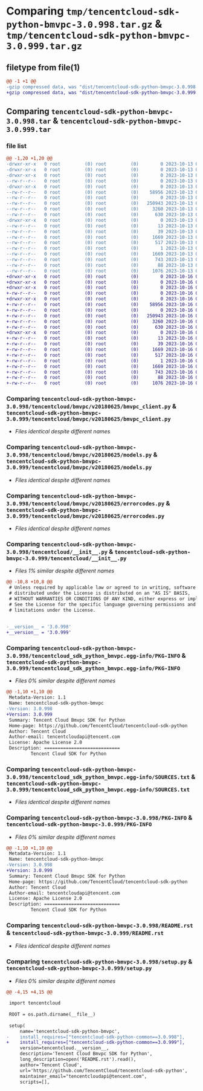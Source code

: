# Comparing `tmp/tencentcloud-sdk-python-bmvpc-3.0.998.tar.gz` & `tmp/tencentcloud-sdk-python-bmvpc-3.0.999.tar.gz`

## filetype from file(1)

```diff
@@ -1 +1 @@
-gzip compressed data, was "dist/tencentcloud-sdk-python-bmvpc-3.0.998.tar", last modified: Fri Oct 13 00:21:48 2023, max compression
+gzip compressed data, was "dist/tencentcloud-sdk-python-bmvpc-3.0.999.tar", last modified: Mon Oct 16 00:21:05 2023, max compression
```

## Comparing `tencentcloud-sdk-python-bmvpc-3.0.998.tar` & `tencentcloud-sdk-python-bmvpc-3.0.999.tar`

### file list

```diff
@@ -1,20 +1,20 @@
-drwxr-xr-x   0 root         (0) root         (0)        0 2023-10-13 00:21:48.000000 tencentcloud-sdk-python-bmvpc-3.0.998/
-drwxr-xr-x   0 root         (0) root         (0)        0 2023-10-13 00:21:48.000000 tencentcloud-sdk-python-bmvpc-3.0.998/tencentcloud/
-drwxr-xr-x   0 root         (0) root         (0)        0 2023-10-13 00:21:48.000000 tencentcloud-sdk-python-bmvpc-3.0.998/tencentcloud/bmvpc/
--rw-r--r--   0 root         (0) root         (0)        0 2023-10-13 00:21:48.000000 tencentcloud-sdk-python-bmvpc-3.0.998/tencentcloud/bmvpc/__init__.py
-drwxr-xr-x   0 root         (0) root         (0)        0 2023-10-13 00:21:48.000000 tencentcloud-sdk-python-bmvpc-3.0.998/tencentcloud/bmvpc/v20180625/
--rw-r--r--   0 root         (0) root         (0)    58956 2023-10-13 00:21:48.000000 tencentcloud-sdk-python-bmvpc-3.0.998/tencentcloud/bmvpc/v20180625/bmvpc_client.py
--rw-r--r--   0 root         (0) root         (0)        0 2023-10-13 00:21:48.000000 tencentcloud-sdk-python-bmvpc-3.0.998/tencentcloud/bmvpc/v20180625/__init__.py
--rw-r--r--   0 root         (0) root         (0)   250943 2023-10-13 00:21:48.000000 tencentcloud-sdk-python-bmvpc-3.0.998/tencentcloud/bmvpc/v20180625/models.py
--rw-r--r--   0 root         (0) root         (0)     3260 2023-10-13 00:21:48.000000 tencentcloud-sdk-python-bmvpc-3.0.998/tencentcloud/bmvpc/v20180625/errorcodes.py
--rw-r--r--   0 root         (0) root         (0)      630 2023-10-13 00:21:48.000000 tencentcloud-sdk-python-bmvpc-3.0.998/tencentcloud/__init__.py
-drwxr-xr-x   0 root         (0) root         (0)        0 2023-10-13 00:21:48.000000 tencentcloud-sdk-python-bmvpc-3.0.998/tencentcloud_sdk_python_bmvpc.egg-info/
--rw-r--r--   0 root         (0) root         (0)       13 2023-10-13 00:21:48.000000 tencentcloud-sdk-python-bmvpc-3.0.998/tencentcloud_sdk_python_bmvpc.egg-info/top_level.txt
--rw-r--r--   0 root         (0) root         (0)       39 2023-10-13 00:21:48.000000 tencentcloud-sdk-python-bmvpc-3.0.998/tencentcloud_sdk_python_bmvpc.egg-info/requires.txt
--rw-r--r--   0 root         (0) root         (0)     1669 2023-10-13 00:21:48.000000 tencentcloud-sdk-python-bmvpc-3.0.998/tencentcloud_sdk_python_bmvpc.egg-info/PKG-INFO
--rw-r--r--   0 root         (0) root         (0)      517 2023-10-13 00:21:48.000000 tencentcloud-sdk-python-bmvpc-3.0.998/tencentcloud_sdk_python_bmvpc.egg-info/SOURCES.txt
--rw-r--r--   0 root         (0) root         (0)        1 2023-10-13 00:21:48.000000 tencentcloud-sdk-python-bmvpc-3.0.998/tencentcloud_sdk_python_bmvpc.egg-info/dependency_links.txt
--rw-r--r--   0 root         (0) root         (0)     1669 2023-10-13 00:21:48.000000 tencentcloud-sdk-python-bmvpc-3.0.998/PKG-INFO
--rw-r--r--   0 root         (0) root         (0)      743 2023-10-13 00:21:48.000000 tencentcloud-sdk-python-bmvpc-3.0.998/README.rst
--rw-r--r--   0 root         (0) root         (0)       88 2023-10-13 00:21:48.000000 tencentcloud-sdk-python-bmvpc-3.0.998/setup.cfg
--rw-r--r--   0 root         (0) root         (0)     1076 2023-10-13 00:21:48.000000 tencentcloud-sdk-python-bmvpc-3.0.998/setup.py
+drwxr-xr-x   0 root         (0) root         (0)        0 2023-10-16 00:21:05.000000 tencentcloud-sdk-python-bmvpc-3.0.999/
+drwxr-xr-x   0 root         (0) root         (0)        0 2023-10-16 00:21:05.000000 tencentcloud-sdk-python-bmvpc-3.0.999/tencentcloud/
+drwxr-xr-x   0 root         (0) root         (0)        0 2023-10-16 00:21:05.000000 tencentcloud-sdk-python-bmvpc-3.0.999/tencentcloud/bmvpc/
+-rw-r--r--   0 root         (0) root         (0)        0 2023-10-16 00:21:05.000000 tencentcloud-sdk-python-bmvpc-3.0.999/tencentcloud/bmvpc/__init__.py
+drwxr-xr-x   0 root         (0) root         (0)        0 2023-10-16 00:21:05.000000 tencentcloud-sdk-python-bmvpc-3.0.999/tencentcloud/bmvpc/v20180625/
+-rw-r--r--   0 root         (0) root         (0)    58956 2023-10-16 00:21:05.000000 tencentcloud-sdk-python-bmvpc-3.0.999/tencentcloud/bmvpc/v20180625/bmvpc_client.py
+-rw-r--r--   0 root         (0) root         (0)        0 2023-10-16 00:21:05.000000 tencentcloud-sdk-python-bmvpc-3.0.999/tencentcloud/bmvpc/v20180625/__init__.py
+-rw-r--r--   0 root         (0) root         (0)   250943 2023-10-16 00:21:05.000000 tencentcloud-sdk-python-bmvpc-3.0.999/tencentcloud/bmvpc/v20180625/models.py
+-rw-r--r--   0 root         (0) root         (0)     3260 2023-10-16 00:21:05.000000 tencentcloud-sdk-python-bmvpc-3.0.999/tencentcloud/bmvpc/v20180625/errorcodes.py
+-rw-r--r--   0 root         (0) root         (0)      630 2023-10-16 00:21:05.000000 tencentcloud-sdk-python-bmvpc-3.0.999/tencentcloud/__init__.py
+drwxr-xr-x   0 root         (0) root         (0)        0 2023-10-16 00:21:05.000000 tencentcloud-sdk-python-bmvpc-3.0.999/tencentcloud_sdk_python_bmvpc.egg-info/
+-rw-r--r--   0 root         (0) root         (0)       13 2023-10-16 00:21:05.000000 tencentcloud-sdk-python-bmvpc-3.0.999/tencentcloud_sdk_python_bmvpc.egg-info/top_level.txt
+-rw-r--r--   0 root         (0) root         (0)       39 2023-10-16 00:21:05.000000 tencentcloud-sdk-python-bmvpc-3.0.999/tencentcloud_sdk_python_bmvpc.egg-info/requires.txt
+-rw-r--r--   0 root         (0) root         (0)     1669 2023-10-16 00:21:05.000000 tencentcloud-sdk-python-bmvpc-3.0.999/tencentcloud_sdk_python_bmvpc.egg-info/PKG-INFO
+-rw-r--r--   0 root         (0) root         (0)      517 2023-10-16 00:21:05.000000 tencentcloud-sdk-python-bmvpc-3.0.999/tencentcloud_sdk_python_bmvpc.egg-info/SOURCES.txt
+-rw-r--r--   0 root         (0) root         (0)        1 2023-10-16 00:21:05.000000 tencentcloud-sdk-python-bmvpc-3.0.999/tencentcloud_sdk_python_bmvpc.egg-info/dependency_links.txt
+-rw-r--r--   0 root         (0) root         (0)     1669 2023-10-16 00:21:05.000000 tencentcloud-sdk-python-bmvpc-3.0.999/PKG-INFO
+-rw-r--r--   0 root         (0) root         (0)      743 2023-10-16 00:21:05.000000 tencentcloud-sdk-python-bmvpc-3.0.999/README.rst
+-rw-r--r--   0 root         (0) root         (0)       88 2023-10-16 00:21:05.000000 tencentcloud-sdk-python-bmvpc-3.0.999/setup.cfg
+-rw-r--r--   0 root         (0) root         (0)     1076 2023-10-16 00:21:05.000000 tencentcloud-sdk-python-bmvpc-3.0.999/setup.py
```

### Comparing `tencentcloud-sdk-python-bmvpc-3.0.998/tencentcloud/bmvpc/v20180625/bmvpc_client.py` & `tencentcloud-sdk-python-bmvpc-3.0.999/tencentcloud/bmvpc/v20180625/bmvpc_client.py`

 * *Files identical despite different names*

### Comparing `tencentcloud-sdk-python-bmvpc-3.0.998/tencentcloud/bmvpc/v20180625/models.py` & `tencentcloud-sdk-python-bmvpc-3.0.999/tencentcloud/bmvpc/v20180625/models.py`

 * *Files identical despite different names*

### Comparing `tencentcloud-sdk-python-bmvpc-3.0.998/tencentcloud/bmvpc/v20180625/errorcodes.py` & `tencentcloud-sdk-python-bmvpc-3.0.999/tencentcloud/bmvpc/v20180625/errorcodes.py`

 * *Files identical despite different names*

### Comparing `tencentcloud-sdk-python-bmvpc-3.0.998/tencentcloud/__init__.py` & `tencentcloud-sdk-python-bmvpc-3.0.999/tencentcloud/__init__.py`

 * *Files 1% similar despite different names*

```diff
@@ -10,8 +10,8 @@
 # Unless required by applicable law or agreed to in writing, software
 # distributed under the License is distributed on an "AS IS" BASIS,
 # WITHOUT WARRANTIES OR CONDITIONS OF ANY KIND, either express or implied.
 # See the License for the specific language governing permissions and
 # limitations under the License.
 
 
-__version__ = '3.0.998'
+__version__ = '3.0.999'
```

### Comparing `tencentcloud-sdk-python-bmvpc-3.0.998/tencentcloud_sdk_python_bmvpc.egg-info/PKG-INFO` & `tencentcloud-sdk-python-bmvpc-3.0.999/tencentcloud_sdk_python_bmvpc.egg-info/PKG-INFO`

 * *Files 0% similar despite different names*

```diff
@@ -1,10 +1,10 @@
 Metadata-Version: 1.1
 Name: tencentcloud-sdk-python-bmvpc
-Version: 3.0.998
+Version: 3.0.999
 Summary: Tencent Cloud Bmvpc SDK for Python
 Home-page: https://github.com/TencentCloud/tencentcloud-sdk-python
 Author: Tencent Cloud
 Author-email: tencentcloudapi@tencent.com
 License: Apache License 2.0
 Description: ============================
         Tencent Cloud SDK for Python
```

### Comparing `tencentcloud-sdk-python-bmvpc-3.0.998/tencentcloud_sdk_python_bmvpc.egg-info/SOURCES.txt` & `tencentcloud-sdk-python-bmvpc-3.0.999/tencentcloud_sdk_python_bmvpc.egg-info/SOURCES.txt`

 * *Files identical despite different names*

### Comparing `tencentcloud-sdk-python-bmvpc-3.0.998/PKG-INFO` & `tencentcloud-sdk-python-bmvpc-3.0.999/PKG-INFO`

 * *Files 0% similar despite different names*

```diff
@@ -1,10 +1,10 @@
 Metadata-Version: 1.1
 Name: tencentcloud-sdk-python-bmvpc
-Version: 3.0.998
+Version: 3.0.999
 Summary: Tencent Cloud Bmvpc SDK for Python
 Home-page: https://github.com/TencentCloud/tencentcloud-sdk-python
 Author: Tencent Cloud
 Author-email: tencentcloudapi@tencent.com
 License: Apache License 2.0
 Description: ============================
         Tencent Cloud SDK for Python
```

### Comparing `tencentcloud-sdk-python-bmvpc-3.0.998/README.rst` & `tencentcloud-sdk-python-bmvpc-3.0.999/README.rst`

 * *Files identical despite different names*

### Comparing `tencentcloud-sdk-python-bmvpc-3.0.998/setup.py` & `tencentcloud-sdk-python-bmvpc-3.0.999/setup.py`

 * *Files 0% similar despite different names*

```diff
@@ -4,15 +4,15 @@
 
 import tencentcloud
 
 ROOT = os.path.dirname(__file__)
 
 setup(
     name='tencentcloud-sdk-python-bmvpc',
-    install_requires=["tencentcloud-sdk-python-common==3.0.998"],
+    install_requires=["tencentcloud-sdk-python-common==3.0.999"],
     version=tencentcloud.__version__,
     description='Tencent Cloud Bmvpc SDK for Python',
     long_description=open('README.rst').read(),
     author='Tencent Cloud',
     url='https://github.com/TencentCloud/tencentcloud-sdk-python',
     maintainer_email="tencentcloudapi@tencent.com",
     scripts=[],
```

